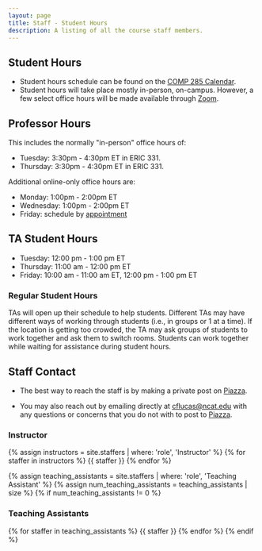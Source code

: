 ```yaml
---
layout: page
title: Staff - Student Hours
description: A listing of all the course staff members.
---
```


## Student Hours

- Student hours schedule can be found on the [COMP 285 Calendar](https://calendar.google.com/calendar/u/0/embed?src=q28b585afss5ag6t7793nc16l4@group.calendar.google.com&ctz=America/New_York).
- Student hours will take place mostly in-person, on-campus. However, a few select office hours will be made available through [Zoom](https://ncat.zoom.us/j/9728635650).

## Professor Hours

This includes the normally "in-person" office hours of:

- Tuesday: 3:30pm - 4:30pm ET in ERIC 331.
- Thursday: 3:30pm - 4:30pm ET in ERIC 331.

Additional online-only office hours are:

- Monday: 1:00pm - 2:00pm ET
- Wednesday: 1:00pm - 2:00pm ET 
- Friday: schedule by [appointment](https://calendly.com/cflucas-ncat/office-hours-1-1)


## TA Student Hours
- Tuesday: 12:00 pm - 1:00 pm ET
- Thursday: 11:00 am - 12:00 pm ET
- Friday: 10:00 am - 11:00 am ET, 12:00 pm - 1:00 pm ET


### Regular Student Hours
TAs will open up their schedule to help students. Different TAs may have different ways of working through students (i.e., in groups or 1 at a time). If the location is getting too crowded, the TA may ask groups of students to work together and ask them to switch rooms. Students can work together while waiting for assistance during student hours.

## Staff Contact

- The best way to reach the staff is by making a private post on [Piazza](https://piazza.com/ncat/fall2022/comp285).

- You may also reach out by emailing directly at [cflucas@ncat.edu](mailto:cflucas@ncat.edu) with any questions or concerns that you do not with to post to [Piazza](https://piazza.com/ncat/fall2022/comp285).

### Instructor

{% assign instructors = site.staffers | where: 'role', 'Instructor' %}
{% for staffer in instructors %}
{{ staffer }}
{% endfor %}

{% assign teaching_assistants = site.staffers | where: 'role', 'Teaching Assistant' %}
{% assign num_teaching_assistants = teaching_assistants | size %}
{% if num_teaching_assistants != 0 %}

### Teaching Assistants

{% for staffer in teaching_assistants %}
{{ staffer }}
{% endfor %}
{% endif %}
